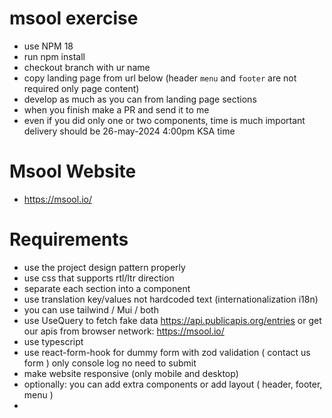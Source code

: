 # msool exercise 

- use NPM 18
- run npm install
- checkout branch with ur name
- copy landing page from url below (header `menu` and `footer` are not required only page content)
- develop as much as you can from landing page sections
- when you finish make a PR and send it to me
- even if you did only one or two components, time is much important delivery should be 26-may-2024 4:00pm KSA time

# Msool Website 
- https://msool.io/

# Requirements 
- use the project design pattern properly
- use css that supports rtl/ltr direction
- separate each section into a component
- use translation key/values not hardcoded text  (internationalization i18n) 
- you can use tailwind / Mui / both
- use UseQuery to fetch fake data https://api.publicapis.org/entries 
  or get our apis from browser network: https://msool.io/
- use typescript
- use react-form-hook for dummy form with zod validation ( contact us form ) only console log no need to submit   
- make website responsive (only mobile and desktop)
- optionally: you can add extra components or add layout ( header, footer, menu )
- 